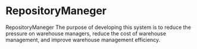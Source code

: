 # RepositoryManeger
RepositoryManeger The purpose of developing this system is to reduce the pressure on warehouse managers, reduce the cost of warehouse management, and improve warehouse management efficiency.
